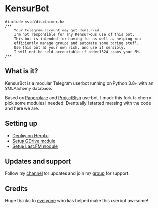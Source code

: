 # KensurBot

```
#include <std/disclaimer.h>
/**
    Your Telegram account may get Kensur-ed.
    I'm not responsible for any Kensur-ous use of this bot.
    This bot is intended for having fun as well as helping you
    efficiently manage groups and automate some boring stuff.
    Use this bot at your own risk, and use it sensibly.
    I will not be held accountable if ender1324 spams your PM.
/**
```

## What is it?

KensurBot is a modular Telegram userbot running on Python 3.8+ with an SQLAlchemy database.

Based on [Paperplane](https://github.com/RaphielGang/Telegram-UserBot) and [ProjectBish](https://github.com/adekmaulana/ProjectBish) userbot.
I made this fork to cherry-pick some modules I needed. Eventually I started messing with the code and here we are.

## Setting up

- [Deploy on Heroku](https://heroku.com/deploy?template=https://github.com/KenHV/KensurBot/tree/sql-extended)
- [Setup GDrive module](https://telegra.ph/How-To-Setup-Google-Drive-04-03)
- [Setup Last.FM module](https://telegra.ph/How-to-set-up-LastFM-module-for-Paperplane-userbot-11-02)

## Updates and support

Follow my [channel](https://t.me/KenVerse) for updates and join my [group](https://t.me/KenVerseChat) for support.

## Credits

Huge thanks to [everyone](https://github.com/KenHV/KensurBot/graphs/contributors) who has helped make this userbot awesome!</p>

